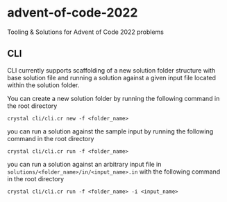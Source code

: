# advent-of-code-2022
Tooling &amp; Solutions for Advent of Code 2022 problems

## CLI
CLI currently supports scaffolding of a new solution folder structure with base solution file and running a solution against a given input file located within the solution folder.

You can create a new solution folder by running the following command in the root directory

```crystal cli/cli.cr new -f <folder_name>```

you can run a solution against the sample input by running the following command in the root directory

```crystal cli/cli.cr run -f <folder_name>```

you can run a solution against an arbitrary input file in ```solutions/<folder_name>/in/<input_name>.in``` with the following command in the root directory

```crystal cli/cli.cr run -f <folder_name> -i <input_name>```
